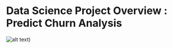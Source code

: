 # Data Science Project Overview : Predict Churn Analysis

![alt text](https://github.dev/desynoerhayati/ds_predict_churn/blob/main/Churn_Client.png))

